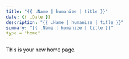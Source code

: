 ```yaml
---
title: "{{ .Name | humanize | title }}"
date: {{ .Date }}
description: "{{ .Name | humanize | title }}"
summary: "{{ .Name | humanize | title }}"
type = "home"
---
```


This is your new home page.
